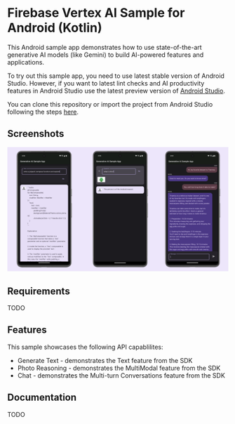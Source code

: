 # Firebase Vertex AI Sample for Android (Kotlin)

This Android sample app demonstrates how to use state-of-the-art
generative AI models (like Gemini) to build AI-powered features and applications.

To try out this sample app, you need to use latest stable version of Android Studio.
However, if you want to latest lint checks and AI productivity features in Android
Studio use the latest preview version of [Android Studio](https://developer.android.com/studio/preview).

You can clone this repository or import the project from Android Studio following the steps
[here](https://developer.android.com/jetpack/compose/setup#sample).

## Screenshots

<img src="screenshots/screenshots.png" alt="Screenshot">

## Requirements

TODO

## Features

This sample showcases the following API capablilites:
* Generate Text - demonstrates the Text feature from the SDK
* Photo Reasoning - demonstrates the MultiModal feature from the SDK
* Chat - demonstrates the Multi-turn Conversations feature from the SDK

## Documentation

TODO
